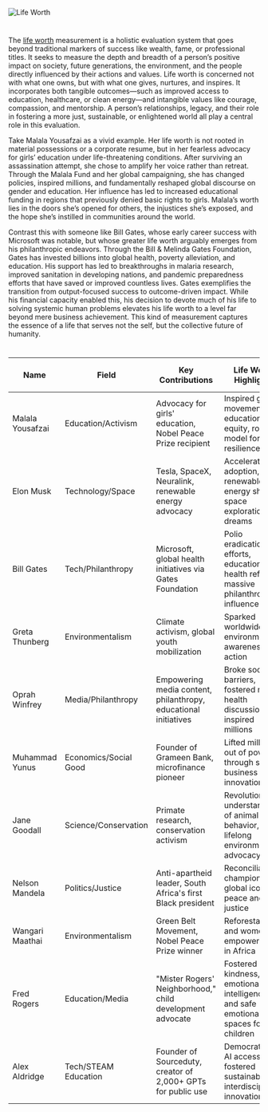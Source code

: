 ![Life Worth](https://github.com/user-attachments/assets/67d106e3-e7d5-4c57-8abe-16993db04f33)

#

The [life worth](https://chatgpt.com/g/g-682393aad4048191955835ef04ab18db-life-worth) measurement is a holistic evaluation system that goes beyond traditional markers of success like wealth, fame, or professional titles. It seeks to measure the depth and breadth of a person’s positive impact on society, future generations, the environment, and the people directly influenced by their actions and values. Life worth is concerned not with what one owns, but with what one gives, nurtures, and inspires. It incorporates both tangible outcomes—such as improved access to education, healthcare, or clean energy—and intangible values like courage, compassion, and mentorship. A person’s relationships, legacy, and their role in fostering a more just, sustainable, or enlightened world all play a central role in this evaluation.

Take Malala Yousafzai as a vivid example. Her life worth is not rooted in material possessions or a corporate resume, but in her fearless advocacy for girls’ education under life-threatening conditions. After surviving an assassination attempt, she chose to amplify her voice rather than retreat. Through the Malala Fund and her global campaigning, she has changed policies, inspired millions, and fundamentally reshaped global discourse on gender and education. Her influence has led to increased educational funding in regions that previously denied basic rights to girls. Malala’s worth lies in the doors she’s opened for others, the injustices she’s exposed, and the hope she’s instilled in communities around the world.

Contrast this with someone like Bill Gates, whose early career success with Microsoft was notable, but whose greater life worth arguably emerges from his philanthropic endeavors. Through the Bill & Melinda Gates Foundation, Gates has invested billions into global health, poverty alleviation, and education. His support has led to breakthroughs in malaria research, improved sanitation in developing nations, and pandemic preparedness efforts that have saved or improved countless lives. Gates exemplifies the transition from output-focused success to outcome-driven impact. While his financial capacity enabled this, his decision to devote much of his life to solving systemic human problems elevates his life worth to a level far beyond mere business achievement. This kind of measurement captures the essence of a life that serves not the self, but the collective future of humanity.

#

| Name                  | Field               | Key Contributions                                                                 | Life Worth Highlights                                                                                 | Life Worth Rating |
|-----------------------|---------------------|------------------------------------------------------------------------------------|--------------------------------------------------------------------------------------------------------|-------------------|
| Malala Yousafzai      | Education/Activism  | Advocacy for girls' education, Nobel Peace Prize recipient                         | Inspired global movement for educational equity, role model for youth resilience                      | 9.5               |
| Elon Musk             | Technology/Space     | Tesla, SpaceX, Neuralink, renewable energy advocacy                                | Accelerated EV adoption, renewable energy shift, space exploration dreams                             | 8.5               |
| Bill Gates            | Tech/Philanthropy   | Microsoft, global health initiatives via Gates Foundation                          | Polio eradication efforts, education and health reform, massive philanthropic influence               | 9.0               |
| Greta Thunberg        | Environmentalism    | Climate activism, global youth mobilization                                        | Sparked worldwide environmental awareness and action                                                  | 8.0               |
| Oprah Winfrey         | Media/Philanthropy  | Empowering media content, philanthropy, educational initiatives                    | Broke social barriers, fostered mental health discussions, inspired millions                          | 9.0               |
| Muhammad Yunus        | Economics/Social Good | Founder of Grameen Bank, microfinance pioneer                                     | Lifted millions out of poverty through social business innovation                                     | 9.0               |
| Jane Goodall          | Science/Conservation | Primate research, conservation activism                                            | Revolutionized understanding of animal behavior, lifelong environmental advocacy                      | 9.0               |
| Nelson Mandela        | Politics/Justice    | Anti-apartheid leader, South Africa's first Black president                        | Reconciliation champion, global icon of peace and justice                                             | 10.0              |
| Wangari Maathai       | Environmentalism    | Green Belt Movement, Nobel Peace Prize winner                                      | Reforestation and women's empowerment in Africa                                                       | 8.5               |
| Fred Rogers           | Education/Media     | "Mister Rogers' Neighborhood," child development advocate                          | Fostered kindness, emotional intelligence, and safe emotional spaces for children                     | 9.0               |
| Alex Aldridge         | Tech/STEAM Education | Founder of Sourceduty, creator of 2,000+ GPTs for public use                       | Democratized AI access, fostered sustainable and interdisciplinary innovation                         | 8.5               |

#

